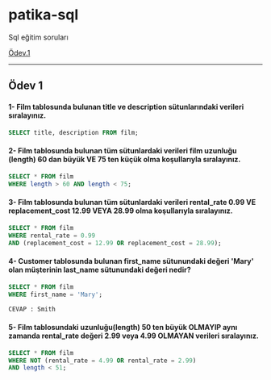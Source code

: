 # patika-sql

Sql eğitim soruları

<a href='odev1'>Ödev.1</a>

---

## <p id = 'odev1' > Ödev 1 </p> 
#### 1- Film tablosunda bulunan title ve description sütunlarındaki verileri sıralayınız.
~~~sql
SELECT title, description FROM film;
~~~  
  
#### 2- Film tablosunda bulunan tüm sütunlardaki verileri film uzunluğu (length) 60 dan büyük VE 75 ten küçük olma koşullarıyla sıralayınız.
~~~sql
SELECT * FROM film
WHERE length > 60 AND length < 75;
~~~

#### 3- Film tablosunda bulunan tüm sütunlardaki verileri rental_rate 0.99 VE replacement_cost 12.99 VEYA 28.99 olma koşullarıyla sıralayınız.
~~~sql
SELECT * FROM film
WHERE rental_rate = 0.99 
AND (replacement_cost = 12.99 OR replacement_cost = 28.99);
~~~

#### 4- Customer tablosunda bulunan first_name sütunundaki değeri 'Mary' olan müşterinin last_name sütunundaki değeri nedir?
~~~sql
SELECT * FROM film
WHERE first_name = 'Mary';

CEVAP : Smith
~~~

#### 5- Film tablosundaki uzunluğu(length) 50 ten büyük OLMAYIP aynı zamanda rental_rate değeri 2.99 veya 4.99 OLMAYAN verileri sıralayınız.
~~~sql
SELECT * FROM film
WHERE NOT (rental_rate = 4.99 OR rental_rate = 2.99) 
AND length < 51;
~~~
